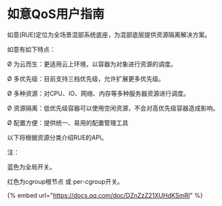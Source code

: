 # 如意QoS用户指南

如意(RUE)定位为全场景混部系统底座，为混部底层提供资源隔离解决方案。

如意有如下特点：

Ø  为云而生：更适用云上环境，以容器为对象进行资源的调度。

Ø  多优先级：目前支持三档优先级，允许扩展更多优先级。

Ø  多种资源：对CPU、IO、网络、内存等多种服务器资源进行调度。

Ø  资源隔离：低优先级容器可以使用空闲资源，不会对高优先级容器造成影响。

Ø  配置方便：提供统一、易用的配置管理工具

以下将根据资源分类介绍RUE的API。

注：

蓝色为全局开关。

红色为cgroup根节点 或 per-cgroup开关。

{% embed url="https://docs.qq.com/doc/DZnZzZ21XUHdKSmRl" %}
